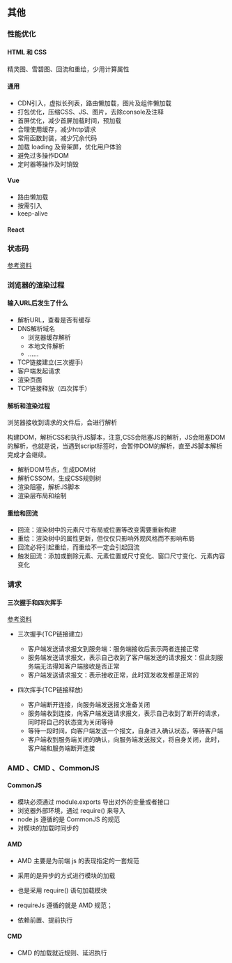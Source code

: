 ## 其他

### 性能优化

#### HTML 和 CSS

精灵图、雪碧图、回流和重绘，少用计算属性

#### 通用

- CDN引入，虚拟长列表，路由懒加载，图片及组件懒加载
- 打包优化，压缩CSS、JS、图片，去除console及注释
- 首屏优化，减少首屏加载时间，预加载
- 合理使用缓存，减少http请求
- 常用函数封装，减少冗余代码
- 加载 loading 及骨架屏，优化用户体验
- 避免过多操作DOM
- 定时器等操作及时销毁

#### Vue

- 路由懒加载
- 按需引入
- keep-alive

#### React

### 状态码

<a href="https://blog.csdn.net/banana960531/article/details/85621865" target="_blank">参考资料</a>

### 浏览器的渲染过程

#### 输入URL后发生了什么

- 解析URL，查看是否有缓存
- DNS解析域名
  - 浏览器缓存解析
  - 本地文件解析
  - ......
- TCP链接建立(三次握手)
- 客户端发起请求
- 渲染页面
- TCP链接释放（四次挥手）

#### 解析和渲染过程

浏览器接收到请求的文件后，会进行解析

构建DOM，解析CSS和执行JS脚本，注意,CSS会阻塞JS的解析，JS会阻塞DOM的解析，也就是说，当遇到script标签时，会暂停DOM的解析，直至JS脚本解析完成才会继续。

- 解析DOM节点，生成DOM树
- 解析CSSOM，生成CSS规则树
- 渲染阻塞，解析JS脚本
- 渲染层布局和绘制

#### 重绘和回流

- 回流：渲染树中的元素尺寸布局或位置等改变需要重新构建
- 重绘：渲染树中的属性更新，但仅仅只影响外观风格而不影响布局
- 回流必将引起重绘，而重绘不一定会引起回流
- 触发回流：添加或删除元素、元素位置或尺寸变化、窗口尺寸变化、元素内容变化

### 请求

#### 三次握手和四次挥手

<a href="https://juejin.cn/post/6844904194764177416" target="_blank">参考资料</a>

- 三次握手(TCP链接建立)

  - 客户端发送请求报文到服务端：服务端接收后表示两者连接正常
  - 服务端发送请求报文，表示自己收到了客户端发送的请求报文：但此刻服务端无法得知客户端接收是否正常
  - 客户端发送请求报文：表示接收正常，此时双发收发都是正常的

- 四次挥手(TCP链接释放)

  - 客户端断开连接，向服务端发送报文准备关闭
  - 服务端收到连接，向客户端发送请求报文，表示自己收到了断开的请求，同时将自己的状态变为关闭等待
  - 等待一段时间，向客户端发送一个报文，自身进入确认状态，等待客户端
  - 客户端收到服务端关闭的确认，向服务端发送报文，将自身关闭，此时，客户端和服务端断开连接

  

### AMD 、CMD 、CommonJS

#### CommonJS 

- 模块必须通过 module.exports 导出对外的变量或者接口
- 浏览器外部环境，通过 require() 来导入
- node.js 遵循的是 CommonJS 的规范
-  对模块的加载时同步的

#### AMD

- AMD 主要是为前端 js 的表现指定的一套规范

- 采用的是异步的方式进行模块的加载
- 也是采用 require() 语句加载模块
- requireJs 遵循的就是 AMD 规范；
- 依赖前置、提前执行

#### CMD

- CMD 的加载就近规则、延迟执行